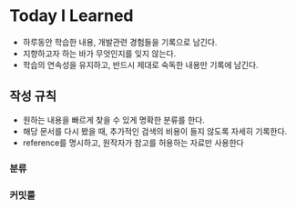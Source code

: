 # Today I Learned
- 하루동안 학습한 내용, 개발관련 경험들을 기록으로 남긴다.
- 지향하고자 하는 바가 무엇인지를 잊지 않는다.
- 학습의 연속성을 유지하고, 반드시 제대로 숙독한 내용만 기록에 남긴다.

## 작성 규칙

- 원하는 내용을 빠르게 찾을 수 있게 명확한 분류를 한다.
- 해당 문서를 다시 봤을 때, 추가적인 검색의 비용이 들지 않도록 자세히 기록한다.
- reference를 명시하고, 원작자가 참고를 허용하는 자료만 사용한다

### 분류

### 커밋룰
